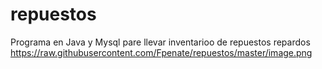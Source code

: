 # repuestos
Programa en Java y Mysql pare llevar inventarioo de repuestos repardos
https://raw.githubusercontent.com/Fpenate/repuestos/master/image.png

